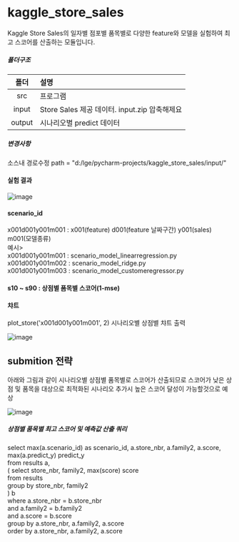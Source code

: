# kaggle_store_sales

Kaggle Store Sales의 일자별 점포별 품목별로 다양한 feature와 모델을 실험하여 최고 스코어를 산출하는 모듈입니다.


##### 폴더구조
|폴더|설명|
|:---:|:---|
|src|프로그램|
|input|Store Sales 제공 데이터. input.zip 압축해제요  |
|output|시나리오별 predict 데이터|

##### 변경사항
소스내 경로수정 path = "d:/lge/pycharm-projects/kaggle_store_sales/input/"

#### 실험 결과
![image](https://user-images.githubusercontent.com/20777148/159754298-d54ee31d-1e05-4b07-a392-36ed05fef266.png)

#### scenario_id
x001d001y001m001 : x001(feature) d001(feature 날짜구간) y001(sales) m001(모델종류)  
예시>  
x001d001y001m001 : scenario_model_linearregression.py  
x001d001y001m002 : scenario_model_ridge.py  
x001d001y001m003 : scenario_model_customeregressor.py  

#### s10 ~ s90 : 상점별 품목별 스코어(1-mse) 

#### 챠트  

plot_store('x001d001y001m001', 2) 시나리오별 상점별 챠트 출력

![image](https://user-images.githubusercontent.com/20777148/159756750-c776fdbd-ddf4-4481-a946-580181128de1.png)

## submition 전략
아래와 그림과 같이 시나리오별 상점별 품목별로 스코어가 산출되므로 스코어가 낮은 상점 및 품목을 대상으로 최적화된 시나리오 추가시
높은 스코어 달성이 가능할것으로 예상

![image](https://user-images.githubusercontent.com/20777148/159757168-ca0c6dbe-1b1b-4527-a43b-448e2f5416ec.png)

##### 상점별 품목별 최고 스코어 및 예측값 산출 쿼리
select max(a.scenario_id) as scenario_id, a.store_nbr, a.family2, a.score, max(a.predict_y) predict_y  
from   results a,  
	  ( select store_nbr, family2, max(score) score  
		from results  
		group by store_nbr, family2  
	  ) b  
where a.store_nbr = b.store_nbr  
and   a.family2 = b.family2  
and   a.score = b.score  
group by a.store_nbr, a.family2, a.score  
order by a.store_nbr, a.family2, a.score  





